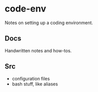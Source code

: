 # code-env

Notes on setting up a coding environment.

## Docs

Handwritten notes and how-tos.

## Src

* configuration files
* bash stuff, like aliases